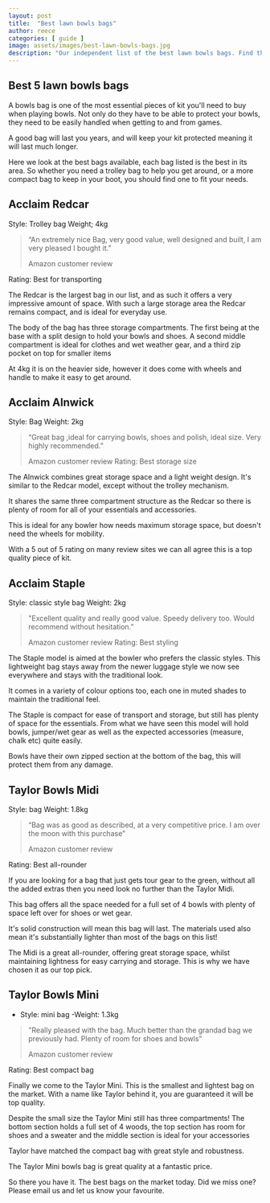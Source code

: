 ```yaml
---
layout: post
title:  "Best lawn bowls bags"
author: reece
categories: [ guide ]
image: assets/images/best-lawn-bowls-bags.jpg
description: "Our independent list of the best lawn bowls bags. Find the best deals on our recommendations."
---
```


## Best 5 lawn bowls bags


A bowls bag is one of the most essential pieces of kit you'll need to buy when playing bowls. Not only do they have to be able to protect your bowls, they need to be easily handled when getting to and from games.

A good bag will last you years, and will keep your kit protected meaning it will last much longer.

Here we look at the best bags available, each bag listed is the best in its area. So whether you need a trolley bag to help you get around, or a more compact bag to keep in your boot, you should find one to fit your needs.

## Acclaim Redcar

Style: Trolley bag
Weight; 4kg

> “An extremely nice Bag, very good value, well designed and built, I am very pleased I bought it.”
>
> Amazon customer review

Rating: Best for transporting

The Redcar is the largest bag in our list, and as such it offers a very impressive amount of space. With such a large storage area the Redcar remains compact, and is ideal for everyday use.

The body of the bag has three storage compartments. The first being at the base with a split design to hold your bowls and shoes. A second middle compartment is ideal for clothes and wet weather gear, and a third zip pocket on top for smaller items 

At 4kg it is on the heavier side, however it does come with wheels and handle to make it easy to get around.

## Acclaim Alnwick

Style: Bag
Weight: 2kg
> “Great bag ,ideal for carrying bowls, shoes and polish, ideal size. Very highly recommended.”
>
> Amazon customer review
Rating: Best storage size

The Alnwick combines great storage space and a light weight design. It's similar to the Redcar model, except without the trolley mechanism. 

It shares the same three compartment structure as the Redcar so there is plenty of room for all of your essentials and accessories.

This is ideal for any bowler how needs maximum storage space, but doesn't need the wheels for mobility.

With a 5 out of 5 rating on many review sites we can all agree this is a top quality piece of kit.

## Acclaim Staple

Style: classic style bag
Weight: 2kg
> "Excellent quality and really good value. Speedy delivery too. Would recommend without hesitation.”
>
> Amazon customer review
Rating: Best styling

The Staple model is aimed at the bowler who prefers the classic styles. This lightweight bag stays away from the newer luggage style we now see everywhere and stays with the traditional look.

It comes in a variety of colour options too, each one in muted shades to maintain the traditional feel.

The Staple is compact for ease of transport and storage, but still has plenty of space for the essentials. From what we have seen this model will hold bowls, jumper/wet gear as well as the expected accessories (measure, chalk etc) quite easily.

Bowls have their own zipped section at the bottom of the bag, this will protect them from any damage.

## Taylor Bowls Midi

Style: bag
Weight: 1.8kg
> “Bag was as good as described, at a very competitive price. I am over the moon with this purchase”
>
> Amazon customer review

Rating: Best all-rounder

If you are looking for a bag that just gets tour gear to the green, without all the added extras then you need look no further than the Taylor Midi.

This bag offers all the space needed for a full set of 4 bowls with plenty of space left over for shoes or wet gear.

It's solid construction will mean this bag will last. The materials used also mean it's substantially lighter than most of the bags on this list! 

The Midi is a great all-rounder, offering great storage space, whilst maintaining lightness for easy carrying and storage. This is why we have chosen it as our top pick.

## Taylor Bowls Mini

- Style: mini bag
-Weight: 1.3kg
> "Really pleased with the bag. Much better than the grandad bag we previously had. Plenty of room for shoes and bowls”
>
> Amazon customer review

Rating: Best compact bag

Finally we come to the Taylor Mini. This is the smallest and lightest bag on the market. With a name like Taylor behind it, you are guaranteed it will be top quality.

Despite the small size the Taylor Mini still has three compartments! The bottom section holds a full set of 4 woods, the top section has room for shoes and a sweater and the middle section is ideal for your accessories

Taylor have matched the compact bag with great style and robustness.

The Taylor Mini bowls bag is great quality at a fantastic price.

So there you have it. The best bags on the market today. Did we miss one? Please email us and let us know your favourite.

